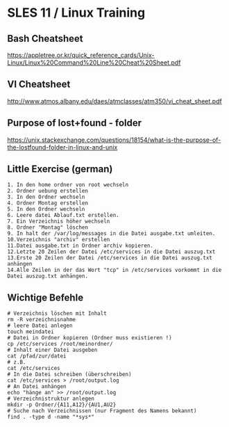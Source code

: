 # SLES 11 / Linux Training 

## Bash Cheatsheet 
https://appletree.or.kr/quick_reference_cards/Unix-Linux/Linux%20Command%20Line%20Cheat%20Sheet.pdf

## VI Cheatsheet 
http://www.atmos.albany.edu/daes/atmclasses/atm350/vi_cheat_sheet.pdf

## Purpose of lost+found - folder 
https://unix.stackexchange.com/questions/18154/what-is-the-purpose-of-the-lostfound-folder-in-linux-and-unix

## Little Exercise (german)

```
1. In den home ordner von root wechseln 
2. Ordner uebung erstellen
3. In den Ordner wechseln 
4. Ordner Montag erstellen
5. In den Ordner wechseln
6. Leere datei Ablauf.txt erstellen. 
7. Ein Verzeichnis höher wechseln
8. Ordner "Montag" löschen 
9. In halt der /var/log/messages in die Datei ausgabe.txt umleiten.
10.Verzeichnis "archiv" erstellen
11.Datei ausgabe.txt in Ordner archiv kopieren. 
12.Letzte 20 Zeilen der Datei /etc/services in die Datei auszug.txt 
13.Erste 20 Zeilen der Datei /etc/services in die Datei auszug.txt anhängen 
14.Alle Zeilen in der das Wort "tcp" in /etc/services vorkommt in die Datei auszug.txt anhängen.
```

## Wichtige Befehle ##

```
# Verzeichnis löschen mit Inhalt 
rm -R verzeichnisnahme
# leere Datei anlegen 
touch meindatei 
# Datei in Ordner kopieren (Ordner muss existieren !) 
cp /etc/services /root/meinordner/
# Inhalt einer Datei ausgeben
cat /pfad/zur/datei 
# z.B. 
cat /etc/services 
# In die Datei schreiben (überschreiben)
cat /etc/services > /root/output.log 
# An Datei anhängen 
echo "hänge an" >> /root/output.log 
# Verzeichnistruktur anlegen
mkdir -p Ordner/{A11,A12}/{AU1,AU2}
# Suche nach Verzeichnissen (nur Fragment des Namens bekannt)
find . -type d -name "*sys*"


```
